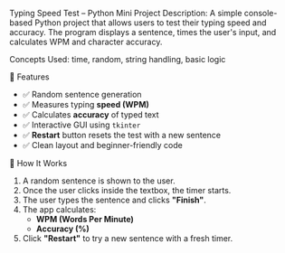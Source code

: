 Typing Speed Test – Python Mini Project
Description:
A simple console-based Python project that allows users to test their typing speed and accuracy. The program displays a sentence, times the user's input, and calculates WPM and character accuracy.

Concepts Used:
time, random, string handling, basic logic

📌 Features

- ✅ Random sentence generation
- ✅ Measures typing **speed (WPM)**
- ✅ Calculates **accuracy** of typed text
- ✅ Interactive GUI using `tkinter`
- ✅ **Restart** button resets the test with a new sentence
- ✅ Clean layout and beginner-friendly code



🔧 How It Works

1. A random sentence is shown to the user.
2. Once the user clicks inside the textbox, the timer starts.
3. The user types the sentence and clicks **"Finish"**.
4. The app calculates:
   - **WPM (Words Per Minute)**
   - **Accuracy (%)**
5. Click **"Restart"** to try a new sentence with a fresh timer.




